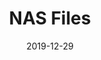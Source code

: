 ---
title: NAS Files
date: 2019-12-29
draft: true
type: Side Project
project start: December 2019
project end: 
thumbnail: /media/default/preview_225.jpg
---
